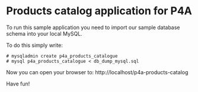 Products catalog application for P4A
====================

To run this sample application you need to import our sample
database schema into your local MySQL.

To do this simply write:

```
# mysqladmin create p4a_products_catalogue
# mysql p4a_products_catalogue < db_dump_mysql.sql
```

Now you can open your browser to:
http://localhost/p4a-products-catalog

Have fun!